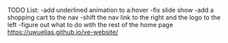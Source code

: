 TODO List:
-add underlined animation to a:hover
-fix slide show
-add a shopping cart to the nav
-shift the nav link to the right and the logo to the left
-figure out what to do with the rest of the home page
https://uwuelias.github.io/ve-website/
